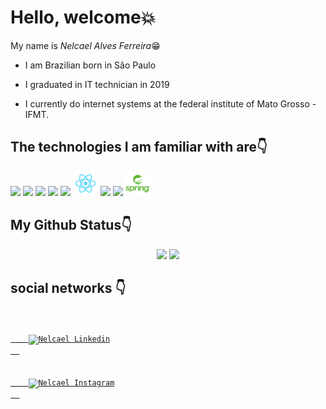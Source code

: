 # Hello, welcome💥
My name is *Nelcael Alves Ferreira*😁

- I am Brazilian  born in São Paulo

- I graduated in IT technician in 2019 

- I currently do internet systems at the federal institute of Mato Grosso - IFMT.


## The technologies I am familiar with are👇

<code><img height="40" src="https://logodownload.org/wp-content/uploads/2016/10/html5-logo-8.png"></code>
<code><img height="40" src="https://terminalroot.com.br/assets/img/css/css.png"></code>
<code><img height="40" src="https://seeklogo.com/images/T/tailwind-css-logo-5AD4175897-seeklogo.com.png"></code>
<code><img height="40" src="https://www.dialhost.com.br/blog/wp-content/uploads/2019/09/javascript_logo.png"></code>
<code><img height="40" src="https://camo.githubusercontent.com/fc9113cfa08cba6a731800ded8a98f520e484a5ea5777671964a66b9779a8692/68747470733a2f2f63646e2e69636f6e73636f75742e636f6d2f69636f6e2f667265652f706e672d3531322f747970657363726970742d313137343936352e706e67"></code>
<code><img height="40" src="https://raw.githubusercontent.com/github/explore/80688e429a7d4ef2fca1e82350fe8e3517d3494d/topics/react/react.png"></code>
<code><img height="40" src="https://upload.wikimedia.org/wikipedia/commons/thumb/9/95/Vue.js_Logo_2.svg/1184px-Vue.js_Logo_2.svg.png"></code>
<code><img height="40" src="https://logospng.org/download/java/logo-java-1024.png"></code>
<code><img height="40" src="https://raw.githubusercontent.com/devicons/devicon/master/icons/spring/spring-original-wordmark.svg"></code>


## My Github Status👇
<div align="center">
 <img height="175em" src="https://github-readme-stats.vercel.app/api?username=nelcael07&show_icons=true&theme=tokyonight&include_all_commits=true&count_private=true"/>
 <img height="175em" src="https://github-readme-stats.vercel.app/api/top-langs/?username=nelcael07&layout=compact&langs_count=16&theme=tokyonight"/>
</div>

## social networks 👇
<div>
  <code>
  <a href="https://www.linkedin.com/in/nelcael-alves-ferreira-3157781b7/" target="_blank">
    <img alt="Nelcael Linkedin" height="55px"  src="https://cdn1.iconfinder.com/data/icons/logotypes/32/square-linkedin-128.png" >
  </a>
  </code>
  
  <code>
  <a href="https://www.instagram.com/nelcael_07/" target="_blank">
    <img alt="Nelcael Instagram" height="55px" src="https://cdn2.iconfinder.com/data/icons/social-media-applications/64/social_media_applications_3-instagram-128.png" />
  </a>
  </code>
</div>





<!--
**nelcael07/nelcael07** is a ✨ _special_ ✨ repository because its `README.md` (this file) appears on your GitHub profile.

Here are some ideas to get you started:

- 🔭 I’m currently working on ...
- 🌱 I’m currently learning ...
- 👯 I’m looking to collaborate on ...
- 🤔 I’m looking for help with ...
- 💬 Ask me about ...
- 📫 How to reach me: ...
- 😄 Pronouns: ...
- ⚡ Fun fact: ...
-->

